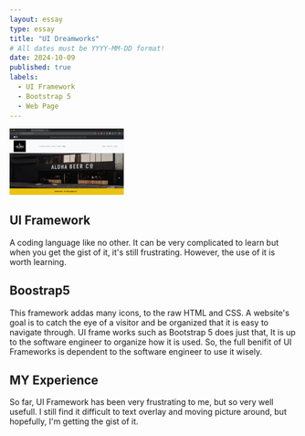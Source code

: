 ```yaml
---
layout: essay
type: essay
title: "UI Dreamworks"
# All dates must be YYYY-MM-DD format!
date: 2024-10-09
published: true
labels:
  - UI Framework
  - Bootstrap 5
  - Web Page
---
```

<img width="200px" class="rounded float-start pe-4" src="../img/Alohabeer.png">

## UI Framework
A coding language like no other. It can be very complicated to learn but when you get the gist of it, it's still frustrating. However, the use of it is worth learning. 
## Boostrap5
This framework addas many icons, to the raw HTML and CSS. A website's goal is to catch the eye of a visitor and be organized that it is easy to navigate through. UI frame works such as Bootstrap 5 does just that, It is up to the software engineer to organize how it is used. So, the full benifit of UI Frameworks is dependent to the software engineer to use it wisely. 
## MY Experience
So far, UI Framework has been very frustrating to me, but so very well usefull. I still find it difficult to text overlay and moving picture around, but hopefully, I'm getting the gist of it.